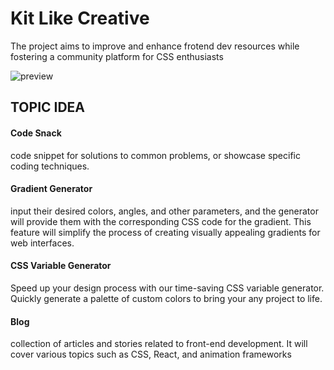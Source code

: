 # Kit Like Creative

The project aims to improve and enhance frotend dev resources while fostering a community platform for CSS enthusiasts

![preview](https://raw.githubusercontent.com/danusorn23456/kit-like-creative/3455c46df326d66d3584f8c412087fb716d71e6e/src/assets/preview-a.png)

## TOPIC IDEA

#### Code Snack

code snippet for solutions to common problems, or showcase specific coding techniques.

#### Gradient Generator

input their desired colors, angles, and other parameters, and the generator will provide them with the corresponding CSS code for the gradient. This feature will simplify the process of creating visually appealing gradients for web interfaces.

#### CSS Variable Generator

Speed up your design process with our time-saving CSS variable generator. Quickly generate a palette of custom colors to bring your any project to life.

#### Blog

collection of articles and stories related to front-end development. It will cover various topics such as CSS, React, and animation frameworks
